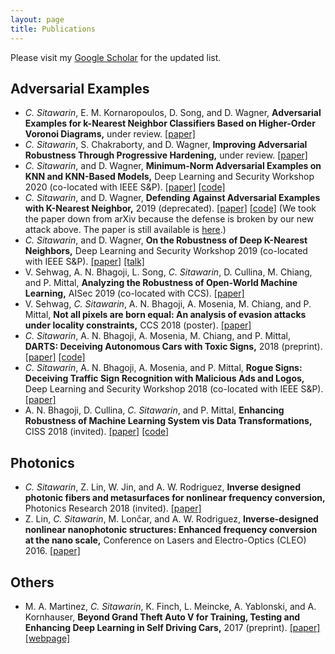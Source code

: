 ```yaml
---
layout: page
title: Publications
---
```


Please visit my [Google Scholar](https://scholar.google.com/citations?hl=en&authuser=1&user=AxUAEQ4AAAAJ) for the updated list.

## Adversarial Examples
- _C. Sitawarin_, E. M. Kornaropoulos, D. Song, and D. Wagner, **Adversarial Examples for k-Nearest Neighbor Classifiers Based on Higher-Order Voronoi Diagrams,** under review. [[paper]](https://arxiv.org/abs/2011.09719)
- _C. Sitawarin_, S. Chakraborty, and D. Wagner, **Improving Adversarial Robustness Through Progressive Hardening,** under review. [[paper]](https://arxiv.org/abs/2003.09347)
- _C. Sitawarin_, and D. Wagner, **Minimum-Norm Adversarial Examples on KNN and KNN-Based Models,** Deep Learning and Security Workshop 2020 (co-located with IEEE S&P). [[paper]](https://arxiv.org/abs/2003.06559) [[code]](https://github.com/chawins/knn-defense)
- _C. Sitawarin_, and D. Wagner, **Defending Against Adversarial Examples with K-Nearest Neighbor,** 2019 (deprecated). [[paper]](https://arxiv.org/abs/1906.09525) [[code]](https://github.com/chawins/knn-defense) (We took the paper down from arXiv because the defense is broken by our new attack above. The paper is still available is [here](https://drive.google.com/file/d/1_3SjKi92mfCRAg99EXEJXpOpGCCw2OXN/view?usp=sharing).)
- _C. Sitawarin_, and D. Wagner, **On the Robustness of Deep K-Nearest Neighbors,** Deep Learning and Security Workshop 2019 (co-located with IEEE S&P). [[paper]](https://arxiv.org/abs/1903.08333) [[talk]](https://youtu.be/PmgKS3zckx8)
- V. Sehwag, A. N. Bhagoji, L. Song, _C. Sitawarin_, D. Cullina, M. Chiang, and P. Mittal, **Analyzing the Robustness of Open-World Machine Learning,** AISec 2019 (co-located with CCS). [[paper]](https://www.princeton.edu/~pmittal/publications/ood-attacks-aisec19.pdf)
- V. Sehwag, _C. Sitawarin_, A. N. Bhagoji, A. Mosenia, M. Chiang, and P. Mittal, **Not all pixels are born equal: An analysis of evasion attacks under locality constraints,** CCS 2018 (poster). [[paper]](https://dl.acm.org/citation.cfm?id=3278515)
- _C. Sitawarin_, A. N. Bhagoji, A. Mosenia, M. Chiang, and P. Mittal, **DARTS: Deceiving Autonomous Cars with Toxic Signs,** 2018 (preprint). [[paper]](https://arxiv.org/abs/1802.06430) [[code]](https://github.com/inspire-group/advml-traffic-sign)
- _C. Sitawarin_, A. N. Bhagoji, A. Mosenia, and P. Mittal, **Rogue Signs: Deceiving Traffic Sign Recognition with Malicious Ads and Logos,** Deep Learning and Security Workshop 2018 (co-located with IEEE S&P). [[paper]](https://arxiv.org/abs/1801.02780)
- A. N. Bhagoji, D. Cullina, _C. Sitawarin_, and P. Mittal, **Enhancing Robustness of Machine Learning System vis Data Transformations,** CISS 2018 (invited). [[paper]](https://arxiv.org/abs/1704.02654) [[code]](https://github.com/inspire-group/ml_defense)

## Photonics
- _C. Sitawarin_, Z. Lin, W. Jin, and A. W. Rodriguez, **Inverse designed photonic fibers and metasurfaces for nonlinear frequency conversion,** Photonics Research 2018 (invited). [[paper]](https://www.osapublishing.org/prj/abstract.cfm?uri=prj-6-5-B82)
- Z. Lin, _C. Sitawarin_, M. Lončar, and A. W. Rodriguez, **Inverse-designed nonlinear nanophotonic structures: Enhanced frequency conversion at the nano scale,** Conference on Lasers and Electro-Optics (CLEO) 2016. [[paper]](http://ieeexplore.ieee.org/document/7788596/)

## Others
- M. A. Martinez, _C. Sitawarin_, K. Finch, L. Meincke, A. Yablonski, and A. Kornhauser, **Beyond Grand Theft Auto V for Training, Testing and Enhancing Deep Learning in Self Driving Cars,** 2017 (preprint). [[paper]](https://arxiv.org/abs/1712.01397) [[webpage]](https://princetonautonomous.github.io/)
